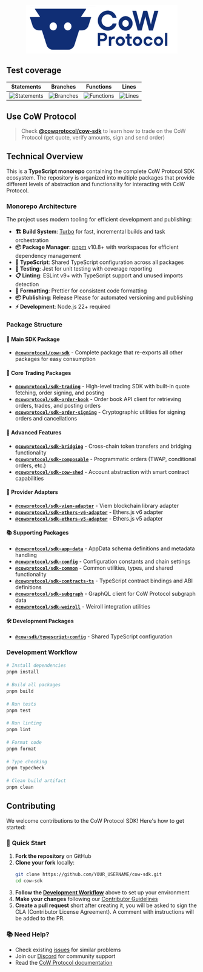 <p align="center">
  <img width="400" src="https://github.com/cowprotocol/cow-sdk/raw/main/docs/images/CoW.png" />
</p>

## Test coverage

| Statements                                                                                 | Branches                                                                       | Functions                                                                                | Lines                                                                            |
| ------------------------------------------------------------------------------------------ | ------------------------------------------------------------------------------ | ---------------------------------------------------------------------------------------- | -------------------------------------------------------------------------------- |
| ![Statements](https://img.shields.io/badge/statements-94.77%25-brightgreen.svg?style=flat) | ![Branches](https://img.shields.io/badge/branches-76.78%25-red.svg?style=flat) | ![Functions](https://img.shields.io/badge/functions-97.43%25-brightgreen.svg?style=flat) | ![Lines](https://img.shields.io/badge/lines-97.67%25-brightgreen.svg?style=flat) |

## Use CoW Protocol

> Check [**@cowprotocol/cow-sdk**](https://github.com/cowprotocol/cow-sdk/tree/main/packages/sdk/README.md) to learn how to trade on the CoW Protocol (get quote, verify amounts, sign and send order)

## Technical Overview

This is a **TypeScript monorepo** containing the complete CoW Protocol SDK ecosystem. The repository is organized into multiple packages that provide different levels of abstraction and functionality for interacting with CoW Protocol.

### Monorepo Architecture

The project uses modern tooling for efficient development and publishing:

- **🏗️ Build System**: [Turbo](https://turbo.build/) for fast, incremental builds and task orchestration
- **📦 Package Manager**: [pnpm](https://pnpm.io/) v10.8+ with workspaces for efficient dependency management
- **🔧 TypeScript**: Shared TypeScript configuration across all packages
- **🧪 Testing**: Jest for unit testing with coverage reporting
- **📋 Linting**: ESLint v9+ with TypeScript support and unused imports detection
- **🎨 Formatting**: Prettier for consistent code formatting
- **📦 Publishing**: Release Please for automated versioning and publishing
- **⚡ Development**: Node.js 22+ required

### Package Structure

#### 🎯 Main SDK Package

- **[`@cowprotocol/cow-sdk`](https://github.com/cowprotocol/cow-sdk/tree/main/packages/sdk/README.md)** - Complete package that re-exports all other packages for easy consumption

#### 🔧 Core Trading Packages

- **[`@cowprotocol/sdk-trading`](https://github.com/cowprotocol/cow-sdk/tree/main/packages/trading/README.md)** - High-level trading SDK with built-in quote fetching, order signing, and posting
- **[`@cowprotocol/sdk-order-book`](https://github.com/cowprotocol/cow-sdk/tree/main/packages/order-book/README.md)** - Order book API client for retrieving orders, trades, and posting orders
- **[`@cowprotocol/sdk-order-signing`](https://github.com/cowprotocol/cow-sdk/tree/main/packages/order-signing/README.md)** - Cryptographic utilities for signing orders and cancellations

#### 🌉 Advanced Features

- **[`@cowprotocol/sdk-bridging`](https://github.com/cowprotocol/cow-sdk/tree/main/packages/bridging/README.md)** - Cross-chain token transfers and bridging functionality
- **[`@cowprotocol/sdk-composable`](https://github.com/cowprotocol/cow-sdk/tree/main/packages/composable/README.md)** - Programmatic orders (TWAP, conditional orders, etc.)
- **[`@cowprotocol/sdk-cow-shed`](https://github.com/cowprotocol/cow-sdk/tree/main/packages/cow-shed/README.md)** - Account abstraction with smart contract capabilities

#### 🔌 Provider Adapters

- **[`@cowprotocol/sdk-viem-adapter`](https://github.com/cowprotocol/cow-sdk/tree/main/packages/providers/viem-adapter/README.md)** - Viem blockchain library adapter
- **[`@cowprotocol/sdk-ethers-v6-adapter`](https://github.com/cowprotocol/cow-sdk/tree/main/packages/providers/ethers-v6-adapter/README.md)** - Ethers.js v6 adapter
- **[`@cowprotocol/sdk-ethers-v5-adapter`](https://github.com/cowprotocol/cow-sdk/tree/main/packages/providers/ethers-v5-adapter/README.md)** - Ethers.js v5 adapter

#### 📚 Supporting Packages

- **[`@cowprotocol/sdk-app-data`](https://github.com/cowprotocol/cow-sdk/tree/main/packages/app-data/README.md)** - AppData schema definitions and metadata handling
- **[`@cowprotocol/sdk-config`](https://github.com/cowprotocol/cow-sdk/tree/main/packages/config/README.md)** - Configuration constants and chain settings
- **[`@cowprotocol/sdk-common`](https://github.com/cowprotocol/cow-sdk/tree/main/packages/common/README.md)** - Common utilities, types, and shared functionality
- **[`@cowprotocol/sdk-contracts-ts`](https://github.com/cowprotocol/cow-sdk/tree/main/packages/contracts-ts/README.md)** - TypeScript contract bindings and ABI definitions
- **[`@cowprotocol/sdk-subgraph`](https://github.com/cowprotocol/cow-sdk/tree/main/packages/subgraph/README.md)** - GraphQL client for CoW Protocol subgraph data
- **[`@cowprotocol/sdk-weiroll`](https://github.com/cowprotocol/cow-sdk/tree/main/packages/weiroll/README.md)** - Weiroll integration utilities

#### 🛠️ Development Packages

- **[`@cow-sdk/typescript-config`](https://github.com/cowprotocol/cow-sdk/tree/main/packages/typescript-config)** - Shared TypeScript configuration

### Development Workflow

```bash
# Install dependencies
pnpm install

# Build all packages
pnpm build

# Run tests
pnpm test

# Run linting
pnpm lint

# Format code
pnpm format

# Type checking
pnpm typecheck

# Clean build artifact
pnpm clean
```

## Contributing

We welcome contributions to the CoW Protocol SDK! Here's how to get started:

### 🚀 **Quick Start**

1. **Fork the repository** on GitHub
2. **Clone your fork** locally:
   ```bash
   git clone https://github.com/YOUR_USERNAME/cow-sdk.git
   cd cow-sdk
   ```
3. **Follow the [Development Workflow](#development-workflow)** above to set up your environment
4. **Make your changes** following our [Contributor Guidelines](CONTRIBUTING.md)
5. **Create a pull request** short after creating it, you will be asked to sign the CLA (Contributor License Agreement). A comment with instructions will be added to the PR.

### 📚 **Need Help?**

- Check existing [issues](https://github.com/cowprotocol/cow-sdk/issues) for similar problems
- Join our [Discord](https://discord.gg/cowprotocol) for community support
- Read the [CoW Protocol documentation](https://docs.cow.fi)
